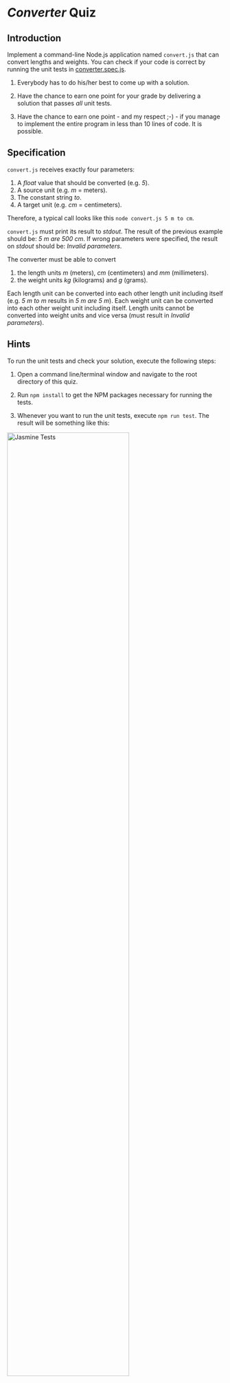 # *Converter* Quiz

## Introduction

Implement a command-line Node.js application named `convert.js` that can convert lengths and weights. You can check if your code is correct by running the unit tests in [converter.spec.js](spec/converter.spec.js).

1. Everybody has to do his/her best to come up with a solution.

1. Have the chance to earn one point for your grade by delivering a solution that passes *all* unit tests.

1. Have the chance to earn one point - and my respect ;-) - if you manage to implement the entire program in less than 10 lines of code. It is possible.


## Specification

`convert.js` receives exactly four parameters:

1. A *float* value that should be converted (e.g. *5*).
1. A source unit (e.g. *m* = meters).
1. The constant string *to*.
1. A target unit (e.g. *cm* = centimeters).

Therefore, a typical call looks like this `node convert.js 5 m to cm`.

`convert.js` must print its result to *stdout*. The result of the previous example should be: *5 m are 500 cm*. If wrong parameters were specified, the result on *stdout* should be: *Invalid parameters*.

The converter must be able to convert

1. the length units *m* (meters), *cm* (centimeters) and *mm* (millimeters).
1. the weight units *kg* (kilograms) and *g* (grams).

Each length unit can be converted into each other length unit including itself (e.g. *5 m to m* results in *5 m are 5 m*). Each weight unit can be converted into each other weight unit including itself. Length units cannot be converted into weight units and vice versa (must result in *Invalid parameters*).


## Hints

To run the unit tests and check your solution, execute the following steps:

1. Open a command line/terminal window and navigate to the root directory of this quiz.

1. Run `npm install` to get the NPM packages necessary for running the tests.

1. Whenever you want to run the unit tests, execute `npm run test`. The result will be something like this:

<img src="images/jasmine-tests.png" alt="Jasmine Tests" width="75%" />


## Extra Challenge

Do you want an extra challenge that is quite hard? Here you are: If the user specifies units that you do not know (e.g. *3.1415 rad to deg*), you can call [WolframAlpha](http://www.wolframalpha.com/)'s web API.

* [Read more about programming with WolframAlpha](http://developer.wolframalpha.com/portal/myapps/)...
* Create a developer account with the *free* plan
* Create a demo app
* Try a query interactively with a Web API client like [Insomnia](https://insomnia.rest/) or [Postman](https://www.getpostman.com/): `http://api.wolframalpha.com/v2/query?input=5%20inch%20to%20m&appid=...`
* Use a package (e.g. [*node-fetch*](https://www.npmjs.com/package/node-fetch)) to do the Web API query in your application

Note that this challenge is only for students who want to invest a significant amount of time in this exercise. It is *not mandatory*!
